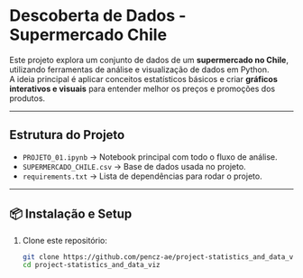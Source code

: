 # Descoberta de Dados - Supermercado Chile

Este projeto explora um conjunto de dados de um **supermercado no Chile**, utilizando ferramentas de análise e visualização de dados em Python.  
A ideia principal é aplicar conceitos estatísticos básicos e criar **gráficos interativos e visuais** para entender melhor os preços e promoções dos produtos.

---

## Estrutura do Projeto
- `PROJETO_01.ipynb` → Notebook principal com todo o fluxo de análise.
- `SUPERMERCADO_CHILE.csv` → Base de dados usada no projeto.
- `requirements.txt` → Lista de dependências para rodar o projeto.

---

## 📦 Instalação e Setup

1. Clone este repositório:
   ```bash
   git clone https://github.com/pencz-ae/project-statistics_and_data_viz
   cd project-statistics_and_data_viz
